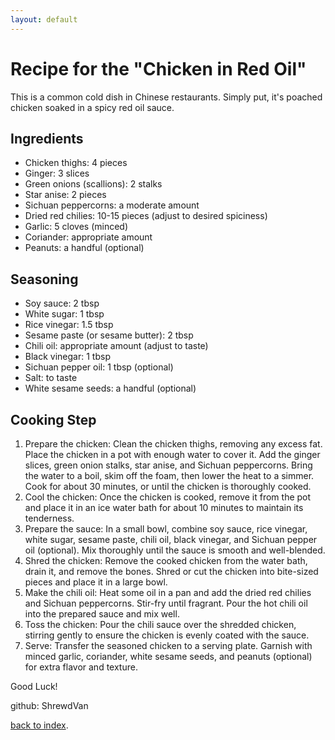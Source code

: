 ```yaml
---
layout: default
---
```


# Recipe for the "Chicken in Red Oil"

This is a common cold dish in Chinese restaurants. Simply put, it's poached chicken soaked in a spicy red oil sauce.

## Ingredients

*  Chicken thighs: 4 pieces
*  Ginger: 3 slices
*  Green onions (scallions): 2 stalks
*  Star anise: 2 pieces
*  Sichuan peppercorns: a moderate amount
*  Dried red chilies: 10-15 pieces (adjust to desired spiciness)
*  Garlic: 5 cloves (minced)
*  Coriander: appropriate amount
*  Peanuts: a handful (optional)

## Seasoning

*  Soy sauce: 2 tbsp
*  White sugar: 1 tbsp
*  Rice vinegar: 1.5 tbsp
*  Sesame paste (or sesame butter): 2 tbsp
*  Chili oil: appropriate amount (adjust to taste)
*  Black vinegar: 1 tbsp
*  Sichuan pepper oil: 1 tbsp (optional)
*  Salt: to taste
*  White sesame seeds: a handful (optional)

## Cooking Step

1.  Prepare the chicken:
    Clean the chicken thighs, removing any excess fat. Place the chicken in a pot with enough water to cover it.
    Add the ginger slices, green onion stalks, star anise, and Sichuan peppercorns. Bring the water to a boil,
    skim off the foam, then lower the heat to a simmer. Cook for about 30 minutes, or until the chicken is thoroughly cooked.
2.  Cool the chicken:
    Once the chicken is cooked, remove it from the pot and place it in an ice water bath for about 10 minutes to maintain its tenderness.
3.  Prepare the sauce:
    In a small bowl, combine soy sauce, rice vinegar, white sugar, sesame paste, chili oil, black vinegar, and Sichuan pepper oil (optional).
    Mix thoroughly until the sauce is smooth and well-blended.
4.  Shred the chicken:
    Remove the cooked chicken from the water bath, drain it, and remove the bones. Shred or cut the chicken into bite-sized pieces and place it in a large bowl.
5.  Make the chili oil:
    Heat some oil in a pan and add the dried red chilies and Sichuan peppercorns. Stir-fry until fragrant.
    Pour the hot chili oil into the prepared sauce and mix well.
6.  Toss the chicken:
    Pour the chili sauce over the shredded chicken, stirring gently to ensure the chicken is evenly coated with the sauce.
7.  Serve:
    Transfer the seasoned chicken to a serving plate. Garnish with minced garlic, coriander, white sesame seeds, and peanuts (optional) for extra flavor and texture.

Good Luck!

github: ShrewdVan

[back to index](./ME433.Kitchen/).
